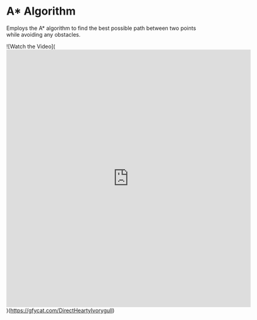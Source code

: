 # A* Algorithm
Employs the A* algorithm to find the best possible path between two points while avoiding any obstacles.

![Watch the Video](<iframe src='https://gfycat.com/ifr/DirectHeartyIvorygull' frameborder='0' scrolling='no' allowfullscreen width='640' height='676'></iframe>)(https://gfycat.com/DirectHeartyIvorygull)

